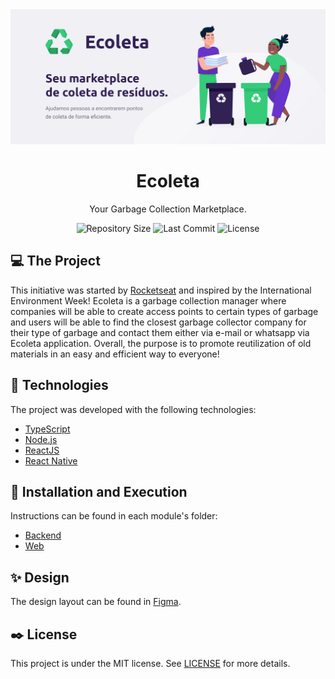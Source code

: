 <img alt="Ecoleta - Your Garbage Collection Marketplace" title="Ecoleta - Your Garbage Collection Marketplace" src="resources/homepage.png" />

<h1 align="center">
  Ecoleta
</h1>

<p align="center">Your Garbage Collection Marketplace.</p>

<p align="center">
  <a href="#" style="text-decoration: none">
    <img alt="Repository Size" src="https://img.shields.io/github/repo-size/andre-silva-14/ecoleta" />
  </a>

  <a href="#" style="text-decoration: none">
    <img alt="Last Commit" src="https://img.shields.io/github/last-commit/andre-silva-14/ecoleta" />
  </a>

  <a href="LICENSE" style="text-decoration: none">
    <img alt="License" src="https://img.shields.io/github/license/andre-silva-14/ecoleta?color=3FB913" />
  </a>
  
</p>

## :computer: The Project

This initiative was started by [Rocketseat](https://github.com/Rocketseat) and inspired by the International Environment Week! Ecoleta is a garbage collection manager where companies will be able to create access points to certain types of garbage and users will be able to find the closest garbage collector company for their type of garbage and contact them either via e-mail or whatsapp via Ecoleta application. Overall, the purpose is to promote reutilization of old materials in an easy and efficient way to everyone!

## :rocket: Technologies

The project was developed with the following technologies:

- [TypeScript](https://www.typescriptlang.org/)
- [Node.js](https://nodejs.org/en/)
- [ReactJS](https://reactjs.org)
- [React Native](https://facebook.github.io/react-native/)

## :electric_plug: Installation and Execution

Instructions can be found in each module's folder:

- [Backend](https://github.com/andre-silva-14/ecoleta/tree/master/server)
- [Web](https://github.com/andre-silva-14/ecoleta/tree/master/web)

## :sparkles: Design

The design layout can be found in [Figma](https://www.figma.com/file/9TlOcj6l7D05fZhU12xWT3/Ecoleta-(Booster)?node-id=0%3A1).

## :black_nib: License

This project is under the MIT license. See [LICENSE](LICENSE) for more details.
